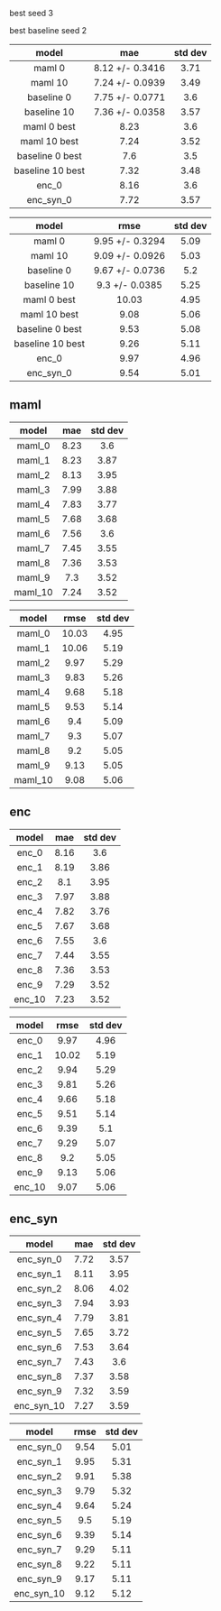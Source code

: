 best seed 3

best baseline seed 2

| model |mae |std dev|
| :---: | :---: | :---: |
| maml 0 | 8.12 +/- 0.3416 | 3.71 |
| maml 10 | 7.24 +/- 0.0939 | 3.49 |
| baseline 0 | 7.75 +/- 0.0771 | 3.6 |
| baseline 10 | 7.36 +/- 0.0358 | 3.57 |
| maml 0 best| 8.23 | 3.6|
| maml 10 best| 7.24 | 3.52|
| baseline 0 best| 7.6 | 3.5|
| baseline 10 best| 7.32 | 3.48|
| enc_0| 8.16 | 3.6 |
| enc_syn_0| 7.72 | 3.57 |

| model |rmse |std dev|
| :---: | :---: | :---: |
| maml 0 | 9.95 +/- 0.3294 | 5.09 |
| maml 10 | 9.09 +/- 0.0926 | 5.03 |
| baseline 0 | 9.67 +/- 0.0736 | 5.2 |
| baseline 10 | 9.3 +/- 0.0385 | 5.25 |
| maml 0 best| 10.03 | 4.95|
| maml 10 best| 9.08 | 5.06|
| baseline 0 best| 9.53 | 5.08|
| baseline 10 best| 9.26 | 5.11|
| enc_0| 9.97 | 4.96 |
| enc_syn_0 | 9.54 | 5.01 |


## maml
| model |mae |std dev|
| :---: | :---: | :---: |
| maml_0| 8.23 | 3.6 |
| maml_1| 8.23 | 3.87 |
| maml_2| 8.13 | 3.95 |
| maml_3| 7.99 | 3.88 |
| maml_4| 7.83 | 3.77 |
| maml_5| 7.68 | 3.68 |
| maml_6| 7.56 | 3.6 |
| maml_7| 7.45 | 3.55 |
| maml_8| 7.36 | 3.53 |
| maml_9| 7.3 | 3.52 |
| maml_10| 7.24 | 3.52 |
 

| model |rmse |std dev|
| :---: | :---: | :---: |
| maml_0| 10.03 | 4.95 |
| maml_1| 10.06 | 5.19 |
| maml_2| 9.97 | 5.29 |
| maml_3| 9.83 | 5.26 |
| maml_4| 9.68 | 5.18 |
| maml_5| 9.53 | 5.14 |
| maml_6| 9.4 | 5.09 |
| maml_7| 9.3 | 5.07 |
| maml_8| 9.2 | 5.05 |
| maml_9| 9.13 | 5.05 |
| maml_10| 9.08 | 5.06 |

## enc
| model |mae |std dev|
| :---: | :---: | :---: |
| enc_0| 8.16 | 3.6 |
| enc_1| 8.19 | 3.86 |
| enc_2| 8.1 | 3.95 |
| enc_3| 7.97 | 3.88 |
| enc_4| 7.82 | 3.76 |
| enc_5| 7.67 | 3.68 |
| enc_6| 7.55 | 3.6 |
| enc_7| 7.44 | 3.55 |
| enc_8| 7.36 | 3.53 |
| enc_9| 7.29 | 3.52 |
| enc_10| 7.23 | 3.52 |

| model |rmse |std dev|
| :---: | :---: | :---: |
| enc_0| 9.97 | 4.96 |
| enc_1| 10.02 | 5.19 |
| enc_2| 9.94 | 5.29 |
| enc_3| 9.81 | 5.26 |
| enc_4| 9.66 | 5.18 |
| enc_5| 9.51 | 5.14 |
| enc_6| 9.39 | 5.1 |
| enc_7| 9.29 | 5.07 |
| enc_8| 9.2 | 5.05 |
| enc_9| 9.13 | 5.06 |
| enc_10| 9.07 | 5.06 |

## enc_syn
| model | mae |std dev|
| :---: | :---: | :---: |
| enc_syn_0| 7.72 | 3.57 |
| enc_syn_1| 8.11 | 3.95 |
| enc_syn_2| 8.06 | 4.02 |
| enc_syn_3| 7.94 | 3.93 |
| enc_syn_4| 7.79 | 3.81 |
| enc_syn_5| 7.65 | 3.72 |
| enc_syn_6| 7.53 | 3.64 |
| enc_syn_7| 7.43 | 3.6 |
| enc_syn_8| 7.37 | 3.58 |
| enc_syn_9| 7.32 | 3.59 |
| enc_syn_10| 7.27 | 3.59 |

| model |rmse |std dev|
| :---: | :---: | :---: |
| enc_syn_0 | 9.54 | 5.01 |
| enc_syn_1| 9.95 | 5.31 |
| enc_syn_2| 9.91 | 5.38 |
| enc_syn_3| 9.79 | 5.32 |
| enc_syn_4| 9.64 | 5.24 |
| enc_syn_5| 9.5 | 5.19 |
| enc_syn_6| 9.39 | 5.14 |
| enc_syn_7| 9.29 | 5.11 |
| enc_syn_8| 9.22 | 5.11 |
| enc_syn_9| 9.17 | 5.11 |
| enc_syn_10| 9.12 | 5.12 |

